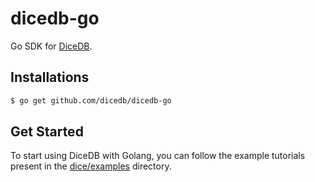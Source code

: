 dicedb-go
===

Go SDK for [DiceDB](https://github.com/dicedb/dice).

## Installations

```bash
$ go get github.com/dicedb/dicedb-go
```

## Get Started

To start using DiceDB with Golang, you can follow the example
tutorials present in the [dice/examples](https://github.com/DiceDB/dice/tree/master/examples) directory.
